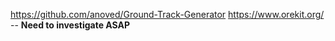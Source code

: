 https://github.com/anoved/Ground-Track-Generator
https://www.orekit.org/ -- **Need to investigate ASAP**
